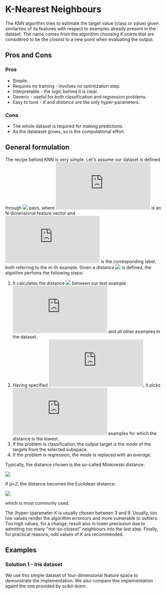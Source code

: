 # K-Nearest Neighbours
The _KNN_ algorithm tries to estimate the target value (class or value) given similarties of its features with respect to examples already present in the dataset.
The name comes from the algorithm choosing _K_ points that are considered to be the _closest_ to a new point when evaluating the output.

## Pros and Cons
### Pros
* Simple.
* Requires no training - involves no optimization step.
* Interpretable - the logic behind it is clear.
* Generic - useful for both classification and regression problems.
* Easy to tune - _K_ and _distance_ are the only hyper-parameters.

### Cons
* The whole dataset is required for making predictions.
* As the datataset grows, so is the computational effort.


## General formulation
The recipe behind KNN is very simple.
Let's assume our dataset is defined through ![](https://latex.codecogs.com/svg.latex?(x_m,&space;y_m);&space;\quad&space;x_n&space;\in&space;\mathbb{R}^N,&space;y_n&space;\in&space;\mathbb{R},&space;m&space;\in&space;\{1,&space;2,&space;...,&space;M\}) pairs,
where ![](https://latex.codecogs.com/svg.latex?x_m) is an N-dimensional feature vector and ![](https://latex.codecogs.com/svg.latex?y_m) is the corresponding label, both referring to the _m_-th example.
Given a _distance_ ![](https://latex.codecogs.com/svg.latex?\text{d}(x_m,&space;x_u),&space;u&space;\notin&space;\{1,&space;2,&space;...,&space;M\}) is defined,
the algotihm perfoms the following steps:

1. It calculates the distance ![](https://latex.codecogs.com/svg.latex?\text{d}(x_m,&space;x_u)) between our test example ![](https://latex.codecogs.com/svg.latex?x_u) and all other examples in the dataset.
2. Having specified ![](https://latex.codecogs.com/svg.latex?K), it picks ![](https://latex.codecogs.com/svg.latex?K) examples for which the distance is the lowest.
3. If the problem is classification, the output target is the _mode_ of the targets from the selected subspace.
4. If the problem is regression, the _mode_ is replaced with an _average_.

Typically, the distance chosen is the so-called Minkowski distance:

![](https://latex.codecogs.com/svg.latex?\text{d}(x_m,&space;x_u)&space;=&space;\left(&space;\sum_{n=1}^N&space;\left|&space;x_n^{(m)}&space;-&space;x_u^{(u)}&space;\right|^p&space;\right)^{1/p})

If _p=2_, the distance becomes the Euclidean distance:

![](https://latex.codecogs.com/svg.latex?\text{d}(x_m,&space;x_u)&space;=&space;\sqrt{\sum_{n=1}^N&space;\left(&space;x_n^{(m)}&space;-&space;x_u^{(u)}&space;\right)^2&space;})

which is most commonly used.

The (hyper-)parameter _K_ is usually chosen between 3 and 9.
Usually, too low values render the algorithm errorours and more vulnerable to outliers.
Too high values, for a change, result also in lower precission due to admitting too many "not-so-closest" neighbours into the last step.
Finally, for practical reasons, odd values of _K_ are recommended.


## Examples
### Solution 1 - Iris dataset
We use this simple dataset of four-dimensional feature space to demonstrate the implementation.
We also compare this implementation againt the one provided by _scikit-learn_.

